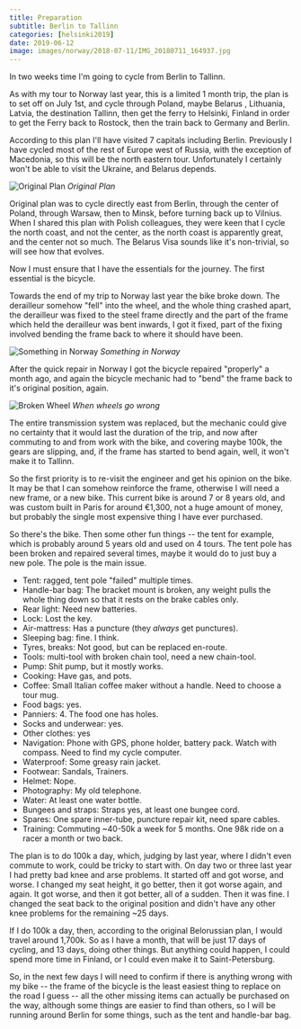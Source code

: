 ```yaml
---
title: Preparation
subtitle: Berlin to Tallinn
categories: [helsinki2019]
date: 2019-06-12
image: images/norway/2018-07-11/IMG_20180711_164937.jpg
---
```


In two weeks time I'm going to cycle from Berlin to Tallinn.

As with my tour to Norway last year, this is a limited 1 month trip, the plan
is to set off on July 1st, and cycle through Poland, maybe Belarus ,
Lithuania, Latvia, the destination Tallinn, then get the ferry to Helsinki,
Finland in order to get the Ferry back to Rostock, then the train back to
Germany and Berlin.

According to this plan I'll have visited 7 capitals including Berlin.
Previously I have cycled most of the rest of Europe west of Russia, with the
exception of Macedonia, so this will be the north eastern tour. Unfortunately
I certainly won't be able to visit the Ukraine, and Belarus depends.

![Original Plan](/images/tallinn/2019-06-12/map.png)
*Original Plan*

Original plan was to cycle directly east from Berlin, through the center of
Poland, through Warsaw, then to Minsk, before turning back up to Vilnius. When
I shared this plan with Polish colleagues, they were keen that I cycle the
north coast, and not the center, as the north coast is apparently great, and
the center not so much. The Belarus Visa sounds like it's non-trivial, so will
see how that evolves. 

Now I must ensure that I have the essentials for the journey. The first
essential is the bicycle.

Towards the end of my trip to Norway last year the bike broke down. The
derailleur somehow "fell" into the wheel, and the whole thing crashed apart,
the derailleur was fixed to the steel frame directly and the part of the frame
which held the derailleur was bent inwards, I got it fixed, part of the fixing
involved bending the frame back to where it should have been.

![Something in Norway](/images/norway/2018-07-11/IMG_20180711_164937.jpg)
*Something in Norway*

After the quick repair in Norway I got the bicycle repaired "properly" a month
ago, and again the bicycle mechanic had to "bend" the frame back to it's
original position, again.

![Broken Wheel](/images/norway/2018-07-17/IMG_20180717_145347.jpg)
*When wheels go wrong*

The entire transmission system was replaced, but the mechanic could give no
certainty that it would last the duration of the trip, and now after commuting
to and from work with the bike, and covering maybe 100k, the gears are
slipping, and, if the frame has started to bend again, well, it won't make it
to Tallinn.

So the first priority is to re-visit the engineer and get his opinion on the
bike. It may be that I can somehow reinforce the frame, otherwise I will need
a new frame, or a new bike. This current bike is around 7 or 8 years old, and
was custom built in Paris for around €1,300, not a huge amount of money, but
probably the single most expensive thing I have ever purchased.

So there's the bike. Then some other fun things -- the tent for example, which
is probably around 5 years old and used on 4 tours. The tent pole has been
broken and repaired several times, maybe it would do to just buy a new pole.
The pole is the main issue.

- Tent: ragged, tent pole "failed" multiple times.
- Handle-bar bag: The bracket mount is broken, any weight pulls the whole
  thing down so that it rests on the brake cables only.
- Rear light: Need new batteries.
- Lock: Lost the key.
- Air-mattress: Has a puncture (they _always_ get punctures).
- Sleeping bag: fine. I think.
- Tyres, breaks: Not good, but can be replaced en-route.
- Tools: multi-tool with broken chain tool, need a new chain-tool.
- Pump: Shit pump, but it mostly works.
- Cooking: Have gas, and pots.
- Coffee: Small Italian coffee maker without a handle. Need to choose a tour
  mug.
- Food bags: yes.
- Panniers: 4. The food one has holes.
- Socks and underwear: yes.
- Other clothes: yes
- Navigation: Phone with GPS, phone holder, battery pack. Watch with compass.
  Need to find my cycle computer.
- Waterproof: Some greasy rain jacket.
- Footwear: Sandals, Trainers.
- Helmet: Nope.
- Photography: My old telephone.
- Water: At least one water bottle.
- Bungees and straps: Straps yes, at least one bungee cord.
- Spares: One spare inner-tube, puncture repair kit, need spare cables.
- Training: Commuting ~40-50k a week for 5 months. One 98k ride on a racer a
  month or two back.

The plan is to do 100k a day, which, judging by last year, where I didn't even
commute to work, could be tricky to start with. On day two or three last year
I had pretty bad knee and arse problems. It started off and got worse, and
worse. I changed my seat height, it go better, then it got worse again, and
again. It got worse, and then it got better, all of a sudden. Then it was
fine. I changed the seat back to the original position and didn't have any
other knee problems for the remaining ~25 days.

If I do 100k a day, then, according to the original Belorussian plan, I would
travel around 1,700k. So as I have a month, that will be just 17 days of
cycling, and 13 days, doing other things. But anything could happen, I could
spend more time in Finland, or I could even make it to Saint-Petersburg.

So, in the next few days I will need to confirm if there is anything wrong
with my bike -- the frame of the bicycle is the least easiest thing to replace
on the road I guess -- all the other missing items can actually be purchased
on the way, although some things are easier to find than others, so I will be
running around Berlin for some things, such as the tent and handle-bar bag.
